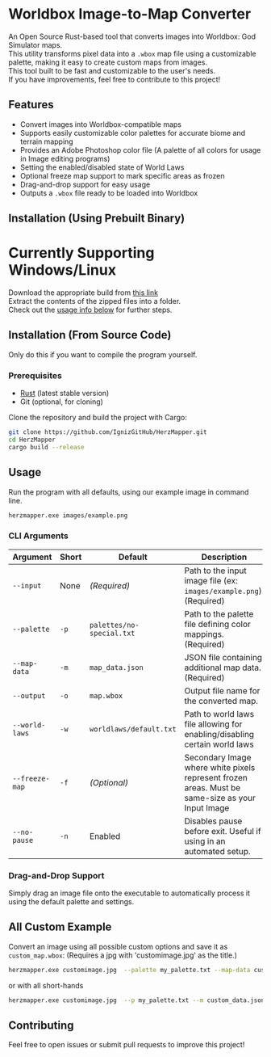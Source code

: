 # Worldbox Image-to-Map Converter  

An Open Source Rust-based tool that converts images into Worldbox: God Simulator maps. \
This utility transforms pixel data into a `.wbox` map file using a customizable palette, making it easy to create custom maps from images. \
This tool built to be fast and customizable to the user's needs. \
If you have improvements, feel free to contribute to this project! 

## Features  
- Convert images into Worldbox-compatible maps  
- Supports easily customizable color palettes for accurate biome and terrain mapping
- Provides an Adobe Photoshop color file (A palette of all colors for usage in Image editing programs)
- Setting the enabled/disabled state of World Laws
- Optional freeze map support to mark specific areas as frozen  
- Drag-and-drop support for easy usage  
- Outputs a `.wbox` file ready to be loaded into Worldbox  

## Installation (Using Prebuilt Binary)
# Currently Supporting Windows/Linux
Download the appropriate build from [this link](https://github.com/IgnizGitHub/HerzMapper/releases/tag/v1.0.0) \
Extract the contents of the zipped files into a folder. \
Check out the [usage info below](https://github.com/IgnizGitHub/HerzMapper?tab=readme-ov-file#usage) for further steps.


## Installation (From Source Code)
Only do this if you want to compile the program yourself.

### Prerequisites
- [Rust](https://www.rust-lang.org/tools/install) (latest stable version)
- Git (optional, for cloning)

Clone the repository and build the project with Cargo:

```bash
git clone https://github.com/IgnizGitHub/HerzMapper.git
cd HerzMapper
cargo build --release
```

## Usage  

Run the program with all defaults, using our example image in command line.

```sh
herzmapper.exe images/example.png 
```

### CLI Arguments  

| Argument        | Short | Default                 | Description |
|---------------|------|------------------------|-------------|
| `--input`     | None | *(Required)*           | Path to the input image file (ex: `images/example.png`). (Required) |
| `--palette`   | `-p` | `palettes/no-special.txt` | Path to the palette file defining color mappings. (Required)  |
| `--map-data`  | `-m` | `map_data.json`         | JSON file containing additional map data. (Required) |
| `--output`    | `-o` | `map.wbox`              | Output file name for the converted map. |
| `--world-laws`  | `-w` | `worldlaws/default.txt` | Path to world laws file allowing for enabling/disabling certain world laws |
| `--freeze-map` | `-f` | *(Optional)*           | Secondary Image where white pixels represent frozen areas. Must be same-size as your Input Image |
| `--no-pause`  | `-n` | Enabled                 | Disables pause before exit. Useful if using in an automated setup. |

### Drag-and-Drop Support  
Simply drag an image file onto the executable to automatically process it using the default palette and settings.

## All Custom Example  
Convert an image using all possible custom options and save it as `custom_map.wbox`:
(Requires a jpg with 'customimage.jpg' as the title.)

```sh
herzmapper.exe customimage.jpg  --palette my_palette.txt --map-data custom_data.json --world_laws worldlaws/gaia.txt --freeze-map images/frozen.png --no-pause --output custom_map.wbox
```
or with all short-hands

```sh
herzmapper.exe customimage.jpg  --p my_palette.txt --m custom_data.json --w worldlaws/gaia.txt --f images/frozen.png --n --o custom_map.wbox
```

## Contributing  
Feel free to open issues or submit pull requests to improve this project!
